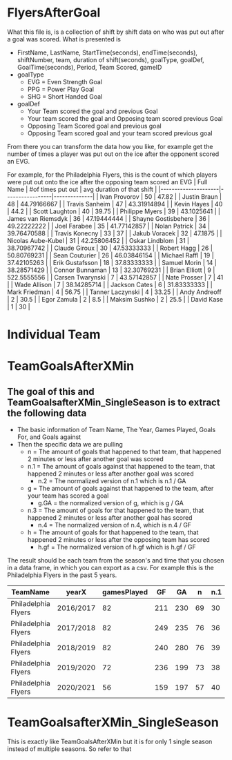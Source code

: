 

# FlyersAfterGoal
What this file is, is a collection of shift by shift data on who was put out after a goal was scored. What is presented is
* FirstName, LastName, StartTime(seconds), endTime(seconds), shiftNumber, team, duration of shift(seconds), goalType, goalDef, GoalTime(seconds), Period, Team Scored, gameID
* goalType
   * EVG = Even Strength Goal
   * PPG = Power Play Goal
   * SHG = Short Handed Goal
* goalDef
   * Your Team scored the goal and previous Goal
   * Your team scored the goal and Opposing team scored previous Goal
   * Opposing Team Scored goal and previous goal
   * Opposing Team scored goal and your team scored previous goal

From there you can transform the data how you like, for example get the number of times a player was put out on the ice after the opponent scored an EVG.


For example, for the Philadelphia Flyers, this is the count of which players were put out onto the ice after the opposing team scored an EVG
| Full Name           | #of times put out | avg duration of that shift |
|---------------------|-----------------|--------------|
| Ivan Provorov       | 50              | 47.82        |
| Justin Braun        | 48              | 44.79166667  |
| Travis Sanheim      | 47              | 43.31914894  |
| Kevin Hayes         | 40              | 44.2         |
| Scott Laughton      | 40              | 39.75        |
| Philippe Myers      | 39              | 43.1025641   |
| James van Riemsdyk  | 36              | 47.19444444  |
| Shayne Gostisbehere | 36              | 49.22222222  |
| Joel Farabee        | 35              | 41.77142857  |
| Nolan Patrick       | 34              | 39.76470588  |
| Travis Konecny      | 33              | 37           |
| Jakub Voracek       | 32              | 47.1875      |
| Nicolas Aube-Kubel  | 31              | 42.25806452  |
| Oskar Lindblom      | 31              | 38.70967742  |
| Claude Giroux       | 30              | 47.53333333  |
| Robert Hagg         | 26              | 50.80769231  |
| Sean Couturier      | 26              | 46.03846154  |
| Michael Raffl       | 19              | 37.42105263  |
| Erik Gustafsson     | 18              | 37.83333333  |
| Samuel Morin        | 14              | 38.28571429  |
| Connor Bunnaman     | 13              | 32.30769231  |
| Brian Elliott       | 9               | 522.5555556  |
| Carsen Twarynski    | 7               | 43.57142857  |
| Nate Prosser        | 7               | 41           |
| Wade Allison        | 7               | 38.14285714  |
| Jackson Cates       | 6               | 31.83333333  |
| Mark Friedman       | 4               | 56.75        |
| Tanner Laczynski    | 4               | 33.25        |
| Andy Andreoff       | 2               | 30.5         |
| Egor Zamula         | 2               | 8.5          |
| Maksim Sushko       | 2               | 25.5         |
| David Kase          | 1               | 30           |


# Individual Team


# TeamGoalsAfterXMin

## The goal of this and TeamGoalsafterXMin_SingleSeason is to extract the following data
* The basic information of Team Name, The Year, Games Played, Goals For, and Goals against
* Then the specific data we are pulling 
    * n = The amount of goals that happened to that team, that happened 2 minutes or less after another goal was scored
    * n.1 = The amount of goals against that happened to the team, that happened 2 minutes or less after another goal was scored
        * n.2 = The normalized version of n.1 which is n.1 / GA
    * g = The amount of goals against that happened to the team, after your team has scored a goal
        * g.GA = the normalized version of g, which is g / GA
    * n.3 = The amount of goals for that happened to the team, that happened 2 minutes or less after another goal has scored
        * n.4 = The normalized version of n.4, which is n.4 / GF
    * h = The amount of goals for that happened to the team, that happened 2 minutes or less after the opposing team has scored
        * h.gf = The normalized version of h.gf which is h.gf / GF

The result should be each team from the season's and time that you chosen in a data frame, in which you can export as a csv. For example this is the Philadelphia Flyers in the past 5 years. 

| TeamName              | yearX     | gamesPlayed | GF  | GA  | n   | n.1 | n.2                | g  | g.GA               | n.3 | n.4                | h  | h.GF               |
|-----------------------|-----------|-------------|-----|-----|-----|-----|--------------------|----|--------------------|-----|--------------------|----|--------------------|
| Philadelphia Flyers   | 2016/2017 | 82          | 211 | 230 | 69  | 30  | 0.130434782608696  | 14 | 0.0608695652173913 | 39  | 0.184834123222749  | 13 | 0.0616113744075829 |
| Philadelphia Flyers   | 2017/2018 | 82          | 249 | 235 | 76  | 36  | 0.153191489361702  | 22 | 0.0936170212765957 | 40  | 0.160642570281124  | 23 | 0.0923694779116466 |
| Philadelphia Flyers   | 2018/2019 | 82          | 240 | 280 | 76  | 39  | 0.139285714285714  | 15 | 0.0535714285714286 | 37  | 0.154166666666667  | 19 | 0.0791666666666667 |
| Philadelphia Flyers   | 2019/2020 | 72          | 236 | 199 | 73  | 38  | 0.190954773869347  | 17 | 0.085427135678392  | 35  | 0.148305084745763  | 13 | 0.0550847457627119 |
| Philadelphia Flyers   | 2020/2021 | 56          | 159 | 197 | 57  | 40  | 0.203045685279188  | 16 | 0.0812182741116751 | 17  | 0.106918238993711  | 8  | 0.050314465408805  |



# TeamGoalsafterXMin_SingleSeason

This is exactly like TeamGoalsAfterXMin but it is for only 1 single season instead of multiple seasons. So refer to that

